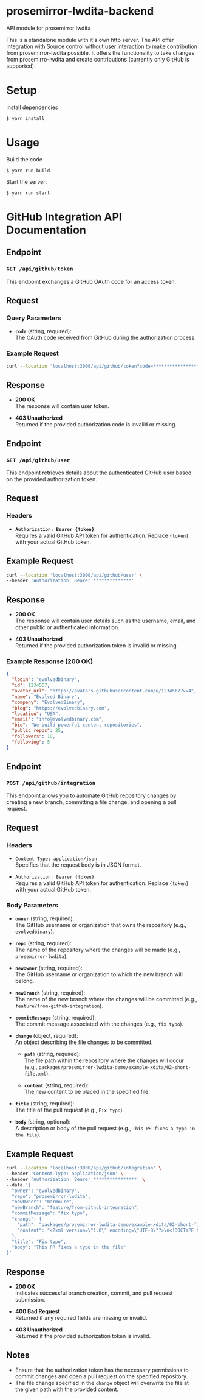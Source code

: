 # prosemirror-lwdita-backend
API module for prosemirror lwdita

This is a standalone module with it's own http server.
The API offer integration with Source control without user interaction to make contribution from prosemirror-lwdita possible.
It offers the functionality to take changes from prosemirro-lwdita and create contributions (currently only GitHub is supported).

# Setup
install dependencies
```shell
$ yarn install
```


# Usage
Build the code
```shell
$ yarn run build
```

Start the server:
```shell
$ yarn run start
```

# GitHub Integration API Documentation

## Endpoint

### `GET /api/github/token`

This endpoint exchanges a GitHub OAuth code for an access token.

## Request

### Query Parameters

- **`code`** (string, required):  
  The OAuth code received from GitHub during the authorization process.

### Example Request

```bash
curl --location 'localhost:3000/api/github/token?code=*****************'
```

## Response

- **200 OK**  
  The response will contain user token.

- **403 Unauthorized**  
  Returned if the provided authorization code is invalid or missing.

## Endpoint

### `GET /api/github/user`

This endpoint retrieves details about the authenticated GitHub user based on the provided authorization token.

## Request

### Headers

- **`Authorization: Bearer {token}`**  
  Requires a valid GitHub API token for authentication. Replace `{token}` with your actual GitHub token.

## Example Request

```bash
curl --location 'localhost:3000/api/github/user' \
--header 'Authorization: Bearer **************'
```

## Response

- **200 OK**  
  The response will contain user details such as the username, email, and other public or authenticated information.

- **403 Unauthorized**  
  Returned if the provided authorization token is invalid or missing.

### Example Response (200 OK)

```json
{
  "login": "evolvedbinary",
  "id": 1234567,
  "avatar_url": "https://avatars.githubusercontent.com/u/1234567?v=4",
  "name": "Evolved Binary",
  "company": "EvolvedBinary",
  "blog": "https://evolvedbinary.com",
  "location": "USA",
  "email": "info@evolvedbinary.com",
  "bio": "We build powerful content repositories",
  "public_repos": 25,
  "followers": 10,
  "following": 5
}
```

## Endpoint

### `POST /api/github/integration`

This endpoint allows you to automate GitHub repository changes by creating a new branch, committing a file change, and opening a pull request.

## Request

### Headers

- `Content-Type: application/json`  
  Specifies that the request body is in JSON format.

- `Authorization: Bearer {token}`  
  Requires a valid GitHub API token for authentication. Replace `{token}` with your actual GitHub token.

### Body Parameters

- **`owner`** (string, required):  
  The GitHub username or organization that owns the repository (e.g., `evolvedbinary`).

- **`repo`** (string, required):  
  The name of the repository where the changes will be made (e.g., `prosemirror-lwdita`).

- **`newOwner`** (string, required):  
  The GitHub username or organization to which the new branch will belong.

- **`newBranch`** (string, required):  
  The name of the new branch where the changes will be committed (e.g., `feature/from-github-integration`).

- **`commitMessage`** (string, required):  
  The commit message associated with the changes (e.g., `fix typo`).

- **`change`** (object, required):  
  An object describing the file changes to be committed.

  - **`path`** (string, required):  
    The file path within the repository where the changes will occur (e.g., `packages/prosemirror-lwdita-demo/example-xdita/02-short-file.xml`).

  - **`content`** (string, required):  
    The new content to be placed in the specified file.

- **`title`** (string, required):  
  The title of the pull request (e.g., `Fix typo`).

- **`body`** (string, optional):  
  A description or body of the pull request (e.g., `This PR fixes a typo in the file`).

## Example Request

```bash
curl --location 'localhost:3000/api/github/integration' \
--header 'Content-Type: application/json' \
--header 'Authorization: Bearer ****************' \
--data '{
  "owner": "evolvedbinary",
  "repo": "prosemirror-lwdita",
  "newOwner": "marmoure",
  "newBranch": "feature/from-github-integration",
  "commitMessage": "fix typo",
  "change": {
    "path": "packages/prosemirror-lwdita-demo/example-xdita/02-short-file.xml",
    "content": "<?xml version=\"1.0\" encoding=\"UTF-8\"?>\n<!DOCTYPE topic PUBLIC \"-//OASIS//DTD LIGHTWEIGHT DITA Topic//EN\" \"lw-topic.dtd\">\n<topic id=\"program\">\n  <title>Test File 1</title>\n  <body>\n    <section>\n      <p>A test paragraph.</p>\n    </section>\n  </body>\n</topic>"
  },
  "title": "Fix typo",
  "body": "This PR fixes a typo in the file"
}'
```

## Response

- **200 OK**  
  Indicates successful branch creation, commit, and pull request submission.
  
- **400 Bad Request**  
  Returned if any required fields are missing or invalid.

- **403 Unauthorized**  
  Returned if the provided authorization token is invalid.

## Notes

- Ensure that the authorization token has the necessary permissions to commit changes and open a pull request on the specified repository.
- The file change specified in the `change` object will overwrite the file at the given path with the provided content.
